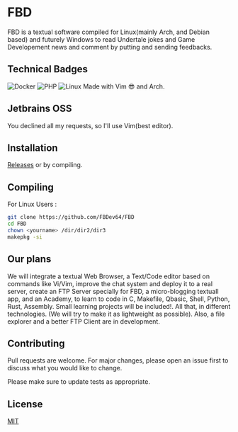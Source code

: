 # FBD

FBD is a textual software compiled for Linux(mainly Arch, and Debian based) and futurely Windows to read Undertale jokes and Game Developement news and comment by putting and sending feedbacks. 

## Technical Badges
![Docker](https://img.shields.io/badge/docker-%230db7ed.svg?style=for-the-badge&logo=docker&logoColor=white)
![PHP](https://img.shields.io/badge/php-%23777BB4.svg?style=for-the-badge&logo=php&logoColor=white)
![Linux](https://img.shields.io/badge/Linux-FCC624?style=for-the-badge&logo=linux&logoColor=black)
Made with Vim 😎 and Arch.

## Jetbrains OSS
You declined all my requests, so I'll use Vim(best editor).

## Installation
[Releases](https://github.com/FBDev64/FBD/releases) or by compiling.

## Compiling

For Linux Users :
```bash
git clone https://github.com/FBDev64/FBD
cd FBD
chown <yourname> /dir/dir2/dir3
makepkg -si
```

## Our plans
We will integrate a textual Web Browser, a Text/Code editor based on commands like Vi/Vim, improve the chat system and deploy it to a real server, create an FTP Server specially for FBD, a micro-blogging textuall app, and an Academy, to learn to code in C, Makefile, Qbasic, Shell, Python, Rust, Assembly. Small learning projects will be included!. All that, in different technologies. (We will try to make it as lightweight as possible). Also, a file explorer and a better FTP Client are in development.

## Contributing

Pull requests are welcome. For major changes, please open an issue first
to discuss what you would like to change.

Please make sure to update tests as appropriate.

## License

[MIT](https://choosealicense.com/licenses/mit/)
